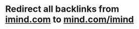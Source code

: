 # Redirect all backlinks from [imind.com](https://imind.com/) to [mind.com/imind](https://mind.com/imind)
